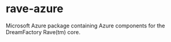# rave-azure
Microsoft Azure package containing Azure components for the DreamFactory Rave(tm) core.
